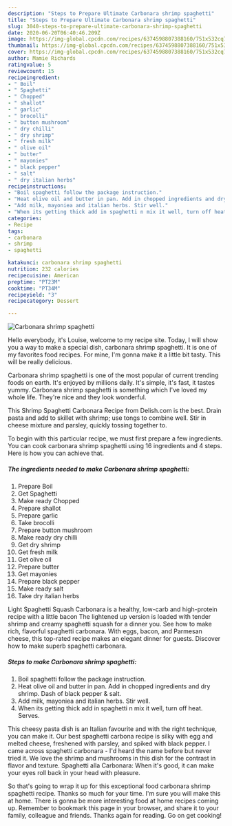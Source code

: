```yaml
---
description: "Steps to Prepare Ultimate Carbonara shrimp spaghetti"
title: "Steps to Prepare Ultimate Carbonara shrimp spaghetti"
slug: 3040-steps-to-prepare-ultimate-carbonara-shrimp-spaghetti
date: 2020-06-20T06:40:46.209Z
image: https://img-global.cpcdn.com/recipes/6374598807388160/751x532cq70/carbonara-shrimp-spaghetti-recipe-main-photo.jpg
thumbnail: https://img-global.cpcdn.com/recipes/6374598807388160/751x532cq70/carbonara-shrimp-spaghetti-recipe-main-photo.jpg
cover: https://img-global.cpcdn.com/recipes/6374598807388160/751x532cq70/carbonara-shrimp-spaghetti-recipe-main-photo.jpg
author: Mamie Richards
ratingvalue: 5
reviewcount: 15
recipeingredient:
- " Boil"
- " Spaghetti"
- " Chopped"
- " shallot"
- " garlic"
- " brocolli"
- " button mushroom"
- " dry chilli"
- " dry shrimp"
- " fresh milk"
- " olive oil"
- " butter"
- " mayonies"
- " black pepper"
- " salt"
- " dry italian herbs"
recipeinstructions:
- "Boil spaghetti follow the package instruction."
- "Heat olive oil and butter in pan. Add in chopped ingredients and dry shrimp. Dash of black pepper &amp; salt."
- "Add milk, mayoniea and italian herbs. Stir well."
- "When its getting thick add in spaghetti n mix it well, turn off heat. Serves."
categories:
- Recipe
tags:
- carbonara
- shrimp
- spaghetti

katakunci: carbonara shrimp spaghetti 
nutrition: 232 calories
recipecuisine: American
preptime: "PT23M"
cooktime: "PT34M"
recipeyield: "3"
recipecategory: Dessert

---
```



![Carbonara shrimp spaghetti](https://img-global.cpcdn.com/recipes/6374598807388160/751x532cq70/carbonara-shrimp-spaghetti-recipe-main-photo.jpg)

Hello everybody, it's Louise, welcome to my recipe site. Today, I will show you a way to make a special dish, carbonara shrimp spaghetti. It is one of my favorites food recipes. For mine, I'm gonna make it a little bit tasty. This will be really delicious.

Carbonara shrimp spaghetti is one of the most popular of current trending foods on earth. It's enjoyed by millions daily. It's simple, it's fast, it tastes yummy. Carbonara shrimp spaghetti is something which I've loved my whole life. They're nice and they look wonderful.

This Shrimp Spaghetti Carbonara Recipe from Delish.com is the best. Drain pasta and add to skillet with shrimp; use tongs to combine well. Stir in cheese mixture and parsley, quickly tossing together to.


To begin with this particular recipe, we must first prepare a few ingredients. You can cook carbonara shrimp spaghetti using 16 ingredients and 4 steps. Here is how you can achieve that.

<!--inarticleads1-->

##### The ingredients needed to make Carbonara shrimp spaghetti:

1. Prepare  Boil
1. Get  Spaghetti
1. Make ready  Chopped
1. Prepare  shallot
1. Prepare  garlic
1. Take  brocolli
1. Prepare  button mushroom
1. Make ready  dry chilli
1. Get  dry shrimp
1. Get  fresh milk
1. Get  olive oil
1. Prepare  butter
1. Get  mayonies
1. Prepare  black pepper
1. Make ready  salt
1. Take  dry italian herbs


Light Spaghetti Squash Carbonara is a healthy, low-carb and high-protein recipe with a little bacon The lightened up version is loaded with tender shrimp and creamy spaghetti squash for a dinner you. See how to make rich, flavorful spaghetti carbonara. With eggs, bacon, and Parmesan cheese, this top-rated recipe makes an elegant dinner for guests. Discover how to make superb spaghetti carbonara. 

<!--inarticleads2-->

##### Steps to make Carbonara shrimp spaghetti:

1. Boil spaghetti follow the package instruction.
1. Heat olive oil and butter in pan. Add in chopped ingredients and dry shrimp. Dash of black pepper &amp; salt.
1. Add milk, mayoniea and italian herbs. Stir well.
1. When its getting thick add in spaghetti n mix it well, turn off heat. Serves.


This cheesy pasta dish is an Italian favourite and with the right technique, you can make it. Our best spaghetti carbona recipe is silky with egg and melted cheese, freshened with parsley, and spiked with black pepper. I came across spaghetti carbonara - I&#39;d heard the name before but never tried it. We love the shrimp and mushrooms in this dish for the contrast in flavor and texture. Spaghetti alla Carbonara: When it&#39;s good, it can make your eyes roll back in your head with pleasure. 

So that's going to wrap it up for this exceptional food carbonara shrimp spaghetti recipe. Thanks so much for your time. I'm sure you will make this at home. There is gonna be more interesting food at home recipes coming up. Remember to bookmark this page in your browser, and share it to your family, colleague and friends. Thanks again for reading. Go on get cooking!
